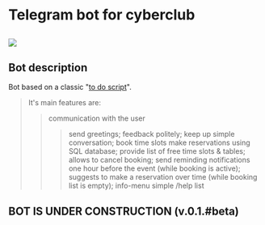 Telegram bot for cyberclub 
====
[<img src="https://img.shields.io/badge/Telegram-2CA5E0?style=for-the-badge&logo=telegram&logoColor=white"/>](https://t.me/CyberbonchBot.)
----

Bot description
----
Bot based on a classic "[to do script]()".<br>
> It's main features are:
>> communication with the user
  >>> send greetings;
  >>> feedback politely;
  >>> keep up simple conversation;
>> book time slots
  >>>make reservations using SQL database;
  >>> provide list of free time slots & tables;
  >>> allows to cancel booking; 
>> send reminding notifications
  >>> one hour before the event (while booking is active);
  >>> suggests to make a reservation over time (while booking list is empty);
>> info-menu 
  >>> simple /help list 

BOT IS UNDER CONSTRUCTION (v.0.1.#beta)<br>
----

